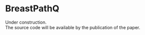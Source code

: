# BreastPathQ
Under construction.  
The source code will be available by the publication of the paper.
